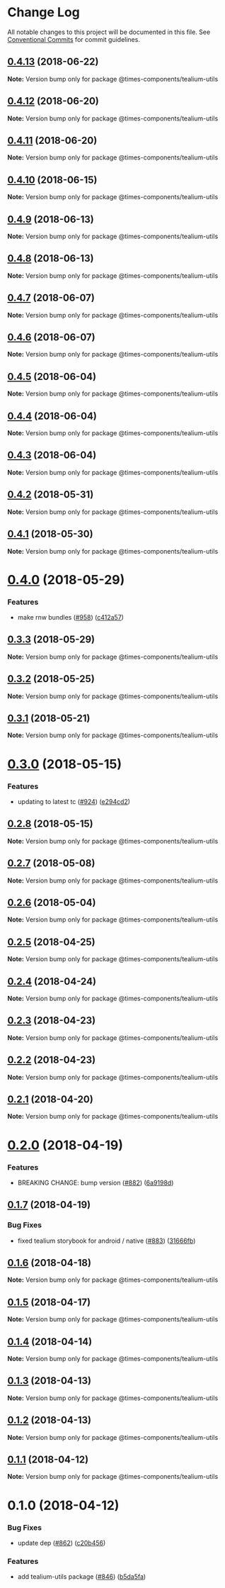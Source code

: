 # Change Log

All notable changes to this project will be documented in this file.
See [Conventional Commits](https://conventionalcommits.org) for commit guidelines.

<a name="0.4.13"></a>
## [0.4.13](https://github.com/newsuk/times-components/compare/@times-components/tealium-utils@0.4.12...@times-components/tealium-utils@0.4.13) (2018-06-22)




**Note:** Version bump only for package @times-components/tealium-utils

<a name="0.4.12"></a>
## [0.4.12](https://github.com/newsuk/times-components/compare/@times-components/tealium-utils@0.4.11...@times-components/tealium-utils@0.4.12) (2018-06-20)




**Note:** Version bump only for package @times-components/tealium-utils

<a name="0.4.11"></a>
## [0.4.11](https://github.com/newsuk/times-components/compare/@times-components/tealium-utils@0.4.10...@times-components/tealium-utils@0.4.11) (2018-06-20)




**Note:** Version bump only for package @times-components/tealium-utils

<a name="0.4.10"></a>
## [0.4.10](https://github.com/newsuk/times-components/compare/@times-components/tealium-utils@0.4.9...@times-components/tealium-utils@0.4.10) (2018-06-15)




**Note:** Version bump only for package @times-components/tealium-utils

<a name="0.4.9"></a>
## [0.4.9](https://github.com/newsuk/times-components/compare/@times-components/tealium-utils@0.4.8...@times-components/tealium-utils@0.4.9) (2018-06-13)




**Note:** Version bump only for package @times-components/tealium-utils

<a name="0.4.8"></a>
## [0.4.8](https://github.com/newsuk/times-components/compare/@times-components/tealium-utils@0.4.7...@times-components/tealium-utils@0.4.8) (2018-06-13)




**Note:** Version bump only for package @times-components/tealium-utils

<a name="0.4.7"></a>
## [0.4.7](https://github.com/newsuk/times-components/compare/@times-components/tealium-utils@0.4.6...@times-components/tealium-utils@0.4.7) (2018-06-07)




**Note:** Version bump only for package @times-components/tealium-utils

<a name="0.4.6"></a>
## [0.4.6](https://github.com/newsuk/times-components/compare/@times-components/tealium-utils@0.4.5...@times-components/tealium-utils@0.4.6) (2018-06-07)




**Note:** Version bump only for package @times-components/tealium-utils

<a name="0.4.5"></a>
## [0.4.5](https://github.com/newsuk/times-components/compare/@times-components/tealium-utils@0.4.4...@times-components/tealium-utils@0.4.5) (2018-06-04)




**Note:** Version bump only for package @times-components/tealium-utils

<a name="0.4.4"></a>
## [0.4.4](https://github.com/newsuk/times-components/compare/@times-components/tealium-utils@0.4.3...@times-components/tealium-utils@0.4.4) (2018-06-04)




**Note:** Version bump only for package @times-components/tealium-utils

<a name="0.4.3"></a>
## [0.4.3](https://github.com/newsuk/times-components/compare/@times-components/tealium-utils@0.4.2...@times-components/tealium-utils@0.4.3) (2018-06-04)




**Note:** Version bump only for package @times-components/tealium-utils

<a name="0.4.2"></a>
## [0.4.2](https://github.com/newsuk/times-components/compare/@times-components/tealium-utils@0.4.1...@times-components/tealium-utils@0.4.2) (2018-05-31)




**Note:** Version bump only for package @times-components/tealium-utils

<a name="0.4.1"></a>
## [0.4.1](https://github.com/newsuk/times-components/compare/@times-components/tealium-utils@0.4.0...@times-components/tealium-utils@0.4.1) (2018-05-30)




**Note:** Version bump only for package @times-components/tealium-utils

<a name="0.4.0"></a>
# [0.4.0](https://github.com/newsuk/times-components/compare/@times-components/tealium-utils@0.3.3...@times-components/tealium-utils@0.4.0) (2018-05-29)


### Features

* make rnw bundles ([#958](https://github.com/newsuk/times-components/issues/958)) ([c412a57](https://github.com/newsuk/times-components/commit/c412a57))




<a name="0.3.3"></a>
## [0.3.3](https://github.com/newsuk/times-components/compare/@times-components/tealium-utils@0.3.2...@times-components/tealium-utils@0.3.3) (2018-05-29)




**Note:** Version bump only for package @times-components/tealium-utils

<a name="0.3.2"></a>
## [0.3.2](https://github.com/newsuk/times-components/compare/@times-components/tealium-utils@0.3.1...@times-components/tealium-utils@0.3.2) (2018-05-25)




**Note:** Version bump only for package @times-components/tealium-utils

<a name="0.3.1"></a>
## [0.3.1](https://github.com/newsuk/times-components/compare/@times-components/tealium-utils@0.3.0...@times-components/tealium-utils@0.3.1) (2018-05-21)




**Note:** Version bump only for package @times-components/tealium-utils

<a name="0.3.0"></a>
# [0.3.0](https://github.com/newsuk/times-components/compare/@times-components/tealium-utils@0.2.8...@times-components/tealium-utils@0.3.0) (2018-05-15)


### Features

* updating to latest tc ([#924](https://github.com/newsuk/times-components/issues/924)) ([e294cd2](https://github.com/newsuk/times-components/commit/e294cd2))




<a name="0.2.8"></a>
## [0.2.8](https://github.com/newsuk/times-components/compare/@times-components/tealium-utils@0.2.7...@times-components/tealium-utils@0.2.8) (2018-05-15)




**Note:** Version bump only for package @times-components/tealium-utils

<a name="0.2.7"></a>
## [0.2.7](https://github.com/newsuk/times-components/compare/@times-components/tealium-utils@0.2.6...@times-components/tealium-utils@0.2.7) (2018-05-08)




**Note:** Version bump only for package @times-components/tealium-utils

<a name="0.2.6"></a>
## [0.2.6](https://github.com/newsuk/times-components/compare/@times-components/tealium-utils@0.2.5...@times-components/tealium-utils@0.2.6) (2018-05-04)




**Note:** Version bump only for package @times-components/tealium-utils

<a name="0.2.5"></a>
## [0.2.5](https://github.com/newsuk/times-components/compare/@times-components/tealium-utils@0.2.4...@times-components/tealium-utils@0.2.5) (2018-04-25)




**Note:** Version bump only for package @times-components/tealium-utils

<a name="0.2.4"></a>
## [0.2.4](https://github.com/newsuk/times-components/compare/@times-components/tealium-utils@0.2.3...@times-components/tealium-utils@0.2.4) (2018-04-24)




**Note:** Version bump only for package @times-components/tealium-utils

<a name="0.2.3"></a>
## [0.2.3](https://github.com/newsuk/times-components/compare/@times-components/tealium-utils@0.2.2...@times-components/tealium-utils@0.2.3) (2018-04-23)




**Note:** Version bump only for package @times-components/tealium-utils

<a name="0.2.2"></a>
## [0.2.2](https://github.com/newsuk/times-components/compare/@times-components/tealium-utils@0.2.1...@times-components/tealium-utils@0.2.2) (2018-04-23)




**Note:** Version bump only for package @times-components/tealium-utils

<a name="0.2.1"></a>
## [0.2.1](https://github.com/newsuk/times-components/compare/@times-components/tealium-utils@0.2.0...@times-components/tealium-utils@0.2.1) (2018-04-20)




**Note:** Version bump only for package @times-components/tealium-utils

<a name="0.2.0"></a>
# [0.2.0](https://github.com/newsuk/times-components/compare/@times-components/tealium-utils@0.1.7...@times-components/tealium-utils@0.2.0) (2018-04-19)


### Features

* BREAKING CHANGE: bump version ([#882](https://github.com/newsuk/times-components/issues/882)) ([6a9198d](https://github.com/newsuk/times-components/commit/6a9198d))




<a name="0.1.7"></a>
## [0.1.7](https://github.com/newsuk/times-components/compare/@times-components/tealium-utils@0.1.6...@times-components/tealium-utils@0.1.7) (2018-04-19)


### Bug Fixes

* fixed tealium storybook for android / native ([#883](https://github.com/newsuk/times-components/issues/883)) ([31666fb](https://github.com/newsuk/times-components/commit/31666fb))




<a name="0.1.6"></a>
## [0.1.6](https://github.com/newsuk/times-components/compare/@times-components/tealium-utils@0.1.5...@times-components/tealium-utils@0.1.6) (2018-04-18)




**Note:** Version bump only for package @times-components/tealium-utils

<a name="0.1.5"></a>
## [0.1.5](https://github.com/newsuk/times-components/compare/@times-components/tealium-utils@0.1.4...@times-components/tealium-utils@0.1.5) (2018-04-17)




**Note:** Version bump only for package @times-components/tealium-utils

<a name="0.1.4"></a>
## [0.1.4](https://github.com/newsuk/times-components/compare/@times-components/tealium-utils@0.1.3...@times-components/tealium-utils@0.1.4) (2018-04-14)




**Note:** Version bump only for package @times-components/tealium-utils

<a name="0.1.3"></a>
## [0.1.3](https://github.com/newsuk/times-components/compare/@times-components/tealium-utils@0.1.2...@times-components/tealium-utils@0.1.3) (2018-04-13)




**Note:** Version bump only for package @times-components/tealium-utils

<a name="0.1.2"></a>
## [0.1.2](https://github.com/newsuk/times-components/compare/@times-components/tealium-utils@0.1.1...@times-components/tealium-utils@0.1.2) (2018-04-13)




**Note:** Version bump only for package @times-components/tealium-utils

<a name="0.1.1"></a>
## [0.1.1](https://github.com/newsuk/times-components/compare/@times-components/tealium-utils@0.1.0...@times-components/tealium-utils@0.1.1) (2018-04-12)




**Note:** Version bump only for package @times-components/tealium-utils

<a name="0.1.0"></a>
# 0.1.0 (2018-04-12)


### Bug Fixes

* update dep ([#862](https://github.com/newsuk/times-components/issues/862)) ([c20b456](https://github.com/newsuk/times-components/commit/c20b456))


### Features

* add tealium-utils package ([#846](https://github.com/newsuk/times-components/issues/846)) ([b5da5fa](https://github.com/newsuk/times-components/commit/b5da5fa))
